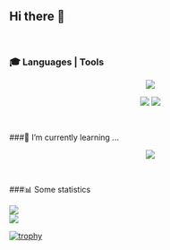 ## Hi there 👋

<br>

### 🎓 Languages | Tools
<p align="center">
  <img src="https://skillicons.dev/icons?i=css,html,scss,js" />  
</p>
<p align="center">
  <img src="https://skillicons.dev/icons?i=git,webpack" />
  <img src="https://skillicons.dev/icons?i=figma" />
</p>

<br>

###🌱 I’m currently learning ...
<p align="center">
  <img src="https://skillicons.dev/icons?i=typescript,nodejs,react" />  
</p>

<br>

###📊 Some statistics
<div align="left">
  <img src="https://www.codewars.com/users/AishSI/badges/large">  
</div>
<div align="left">
  <img src="https://github-readme-stats.vercel.app/api?username=aishsi&show_icons=true&theme=city_lights">  
</div>
<!-- <div align="left">
  <img src="https://github-profile-trophy.vercel.app/?username=aishsi&rank=B,AA&theme=buddhism">
</div> -->

[![trophy](https://github-profile-trophy.vercel.app/?username=aishsi&rank=C,B,AA&theme=buddhism)](https://github.com/aishsi/github-profile-trophy)
